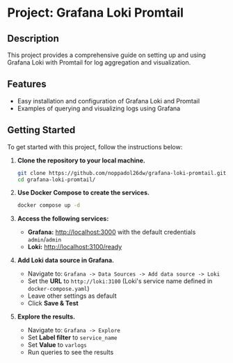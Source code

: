 # Project: Grafana Loki Promtail

## Description
This project provides a comprehensive guide on setting up and using Grafana Loki with Promtail for log aggregation and visualization.

## Features
- Easy installation and configuration of Grafana Loki and Promtail
- Examples of querying and visualizing logs using Grafana

## Getting Started
To get started with this project, follow the instructions below:

1. **Clone the repository to your local machine.**
    ```bash
    git clone https://github.com/noppadol26dw/grafana-loki-promtail.git
    cd grafana-loki-promtail/
    ```

2. **Use Docker Compose to create the services.**
    ```bash
    docker compose up -d
    ```

3. **Access the following services:**
    - **Grafana:** [http://localhost:3000](http://localhost:3000) with the default credentials `admin`/`admin`
    - **Loki:** [http://localhost:3100/ready](http://localhost:3100/ready)

4. **Add Loki data source in Grafana.**
    - Navigate to: `Grafana -> Data Sources -> Add data source -> Loki`
    - Set the **URL** to `http://loki:3100` (Loki's service name defined in `docker-compose.yaml`)
    - Leave other settings as default
    - Click **Save & Test**

5. **Explore the results.**
    - Navigate to: `Grafana -> Explore`
    - Set **Label filter** to `service_name`
    - Set **Value** to `varlogs`
    - Run queries to see the results
